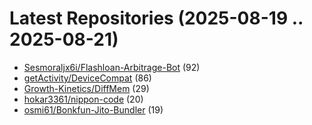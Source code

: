 # Latest Repositories (2025-08-19 .. 2025-08-21)

- [Sesmoraljx6i/Flashloan-Arbitrage-Bot](https://github.com/Sesmoraljx6i/Flashloan-Arbitrage-Bot) (92)
- [getActivity/DeviceCompat](https://github.com/getActivity/DeviceCompat) (86)
- [Growth-Kinetics/DiffMem](https://github.com/Growth-Kinetics/DiffMem) (29)
- [hokar3361/nippon-code](https://github.com/hokar3361/nippon-code) (20)
- [osmi61/Bonkfun-Jito-Bundler](https://github.com/osmi61/Bonkfun-Jito-Bundler) (19)
